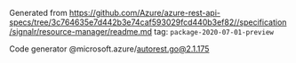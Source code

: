 Generated from https://github.com/Azure/azure-rest-api-specs/tree/3c764635e7d442b3e74caf593029fcd440b3ef82//specification/signalr/resource-manager/readme.md tag: `package-2020-07-01-preview`

Code generator @microsoft.azure/autorest.go@2.1.175


